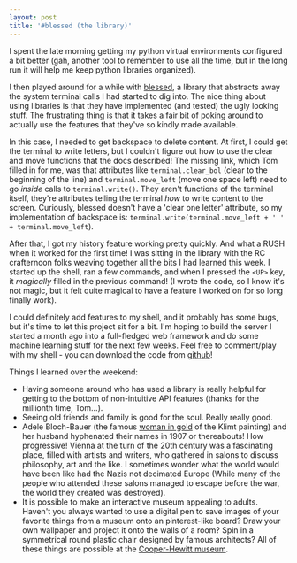 ```yaml
---
layout: post
title: '#blessed (the library)'
---
```


I spent the late morning getting my python virtual environments configured a bit better (gah, another tool to remember to use all the time, but in the long run it will help me keep python libraries organized). 

I then played around for a while with [blessed](https://pypi.python.org/pypi/blessed), a library that abstracts away the system terminal calls I had started to dig into. The nice thing about using libraries is that they have implemented (and tested) the ugly looking stuff. The frustrating thing is that it takes a fair bit of poking around to actually use the features that they've so kindly made available. 

In this case, I needed to get backspace to delete content. At first, I could get the terminal to write letters, but I couldn't figure out how to use the clear and move functions that the docs described! The missing link, which Tom filled in for me, was that attributes like `terminal.clear_bol` (clear to the beginning of the line) and `terminal.move_left` (move one space left) need to go *inside* calls to `terminal.write()`. They aren't functions of the terminal itself, they're attributes telling the terminal *how* to write content to the screen. Curiously, blessed doesn't have a 'clear one letter' attribute, so my implementation of backspace is: 
`terminal.write(terminal.move_left + ' ' + terminal.move_left`). 

After that, I got my history feature working pretty quickly. And what a RUSH when it worked for the first time! I was sitting in the library with the RC crafternoon folks weaving together all the bits I had learned this week. I started up the shell, ran a few commands, and when I pressed the `<UP>` key, it *magically* filled in the previous command! (I wrote the code, so I know it's not magic, but it felt quite magical to have a feature I worked on for so long finally work). 

I could definitely add features to my shell, and it probably has some bugs, but it's time to let this project sit for a bit. I'm hoping to build the server I started a month ago into a full-fledged web framework and do some machine learning stuff for the next few weeks. Feel free to comment/play with my shell - you can download the code from [github](https://github.com/sfrapoport/shell-workshop)! 

Things I learned over the weekend:

+  Having someone around who has used a library is really helpful for getting to the bottom of non-intuitive API features (thanks for the millionth time, Tom...). 
+  Seeing old friends and family is good for the soul. Really really good.
+  Adele Bloch-Bauer (the famous [woman in gold](https://en.wikipedia.org/wiki/Woman_in_Gold) of the Klimt painting) and her husband hyphenated their names in 1907 or thereabouts! How progressive! Vienna at the turn of the 20th century was a fascinating place, filled with artists and writers, who gathered in salons to discuss philosophy, art and the like. I sometimes wonder what the world would have been like had the Nazis not decimated Europe (While many of the people who attended these salons managed to escape before the war, the world they created was destroyed).
+  It is possible to make an interactive museum appealing to adults. Haven't you always wanted to use a digital pen to save images of your favorite things from a museum onto an pinterest-like board? Draw your own wallpaper and project it onto the walls of a room? Spin in a symmetrical round plastic chair designed by famous architects? All of these things are possible at the [Cooper-Hewitt museum](http://www.cooperhewitt.org/). 





